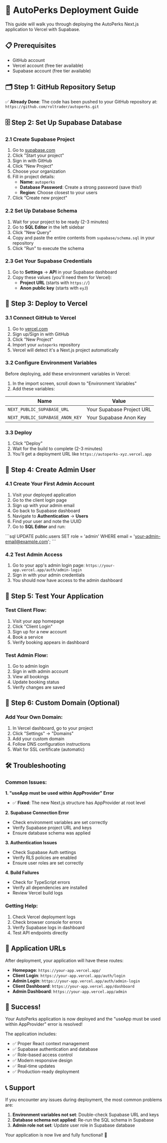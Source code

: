 # 🚀 AutoPerks Deployment Guide

This guide will walk you through deploying the AutoPerks Next.js application to Vercel with Supabase.

## 📋 Prerequisites

- GitHub account
- Vercel account (free tier available)
- Supabase account (free tier available)

## 🗂️ Step 1: GitHub Repository Setup

✅ **Already Done**: The code has been pushed to your GitHub repository at:
`https://github.com/roltrader/autoperks.git`

## 🗄️ Step 2: Set Up Supabase Database

### 2.1 Create Supabase Project

1. Go to [supabase.com](https://supabase.com)
2. Click "Start your project"
3. Sign in with GitHub
4. Click "New Project"
5. Choose your organization
6. Fill in project details:
   - **Name**: `autoperks`
   - **Database Password**: Create a strong password (save this!)
   - **Region**: Choose closest to your users
7. Click "Create new project"

### 2.2 Set Up Database Schema

1. Wait for your project to be ready (2-3 minutes)
2. Go to **SQL Editor** in the left sidebar
3. Click "New Query"
4. Copy and paste the entire contents from `supabase/schema.sql` in your repository
5. Click "Run" to execute the schema

### 2.3 Get Your Supabase Credentials

1. Go to **Settings** → **API** in your Supabase dashboard
2. Copy these values (you'll need them for Vercel):
   - **Project URL** (starts with `https://`)
   - **Anon public key** (starts with `eyJ`)

## 🚀 Step 3: Deploy to Vercel

### 3.1 Connect GitHub to Vercel

1. Go to [vercel.com](https://vercel.com)
2. Sign up/Sign in with GitHub
3. Click "New Project"
4. Import your `autoperks` repository
5. Vercel will detect it's a Next.js project automatically

### 3.2 Configure Environment Variables

Before deploying, add these environment variables in Vercel:

1. In the import screen, scroll down to "Environment Variables"
2. Add these variables:

| Name | Value |
|------|-------|
| `NEXT_PUBLIC_SUPABASE_URL` | Your Supabase Project URL |
| `NEXT_PUBLIC_SUPABASE_ANON_KEY` | Your Supabase Anon Key |

### 3.3 Deploy

1. Click "Deploy"
2. Wait for the build to complete (2-3 minutes)
3. You'll get a deployment URL like `https://autoperks-xyz.vercel.app`

## 🔐 Step 4: Create Admin User

### 4.1 Create Your First Admin Account

1. Visit your deployed application
2. Go to the client login page
3. Sign up with your admin email
4. Go back to Supabase dashboard
5. Navigate to **Authentication** → **Users**
6. Find your user and note the UUID
7. Go to **SQL Editor** and run:

\`\`\`sql
UPDATE public.users 
SET role = 'admin' 
WHERE email = 'your-admin-email@example.com';
\`\`\`

### 4.2 Test Admin Access

1. Go to your app's admin login page: `https://your-app.vercel.app/auth/admin-login`
2. Sign in with your admin credentials
3. You should now have access to the admin dashboard

## 🧪 Step 5: Test Your Application

### Test Client Flow:
1. Visit your app homepage
2. Click "Client Login"
3. Sign up for a new account
4. Book a service
5. Verify booking appears in dashboard

### Test Admin Flow:
1. Go to admin login
2. Sign in with admin account
3. View all bookings
4. Update booking status
5. Verify changes are saved

## 🔧 Step 6: Custom Domain (Optional)

### Add Your Own Domain:

1. In Vercel dashboard, go to your project
2. Click "Settings" → "Domains"
3. Add your custom domain
4. Follow DNS configuration instructions
5. Wait for SSL certificate (automatic)

## 🛠️ Troubleshooting

### Common Issues:

**1. "useApp must be used within AppProvider" Error**
- ✅ **Fixed**: The new Next.js structure has AppProvider at root level

**2. Supabase Connection Error**
- Check environment variables are set correctly
- Verify Supabase project URL and keys
- Ensure database schema was applied

**3. Authentication Issues**
- Check Supabase Auth settings
- Verify RLS policies are enabled
- Ensure user roles are set correctly

**4. Build Failures**
- Check for TypeScript errors
- Verify all dependencies are installed
- Review Vercel build logs

### Getting Help:

1. Check Vercel deployment logs
2. Check browser console for errors
3. Verify Supabase logs in dashboard
4. Test API endpoints directly

## 📱 Application URLs

After deployment, your application will have these routes:

- **Homepage**: `https://your-app.vercel.app/`
- **Client Login**: `https://your-app.vercel.app/auth/login`
- **Admin Login**: `https://your-app.vercel.app/auth/admin-login`
- **Client Dashboard**: `https://your-app.vercel.app/dashboard`
- **Admin Dashboard**: `https://your-app.vercel.app/admin`

## 🎉 Success!

Your AutoPerks application is now deployed and the "useApp must be used within AppProvider" error is resolved!

The application includes:
- ✅ Proper React context management
- ✅ Supabase authentication and database
- ✅ Role-based access control
- ✅ Modern responsive design
- ✅ Real-time updates
- ✅ Production-ready deployment

## 📞 Support

If you encounter any issues during deployment, the most common problems are:

1. **Environment variables not set**: Double-check Supabase URL and keys
2. **Database schema not applied**: Re-run the SQL schema in Supabase
3. **Admin role not set**: Update user role in Supabase database

Your application is now live and fully functional! 🚀